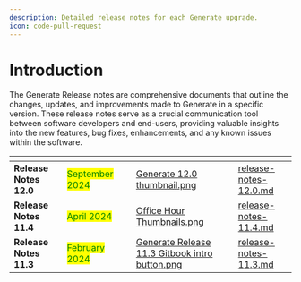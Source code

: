 ```yaml
---
description: Detailed release notes for each Generate upgrade.
icon: code-pull-request
---
```


# Introduction

The Generate Release notes are comprehensive documents that outline the changes, updates, and improvements made to Generate in a specific version. These release notes serve as a crucial communication tool between software developers and end-users, providing valuable insights into the new features, bug fixes, enhancements, and any known issues within the software.

<table data-view="cards"><thead><tr><th></th><th></th><th></th><th data-hidden data-card-cover data-type="files"></th><th data-hidden data-card-target data-type="content-ref"></th></tr></thead><tbody><tr><td><strong>Release Notes 12.0</strong></td><td><mark style="color:green;">September 2024</mark></td><td></td><td><a href="../.gitbook/assets/Generate 12.0 thumbnail.png">Generate 12.0 thumbnail.png</a></td><td><a href="release-notes-12.0.md">release-notes-12.0.md</a></td></tr><tr><td><strong>Release Notes 11.4</strong></td><td><mark style="color:green;">April 2024</mark></td><td></td><td><a href="../.gitbook/assets/Office Hour Thumbnails.png">Office Hour Thumbnails.png</a></td><td><a href="release-notes-11.4.md">release-notes-11.4.md</a></td></tr><tr><td><strong>Release Notes 11.3</strong></td><td><mark style="color:green;">February 2024</mark></td><td></td><td><a href="../.gitbook/assets/Generate Release 11.3 Gitbook intro button.png">Generate Release 11.3 Gitbook intro button.png</a></td><td><a href="release-notes-11.3.md">release-notes-11.3.md</a></td></tr></tbody></table>
